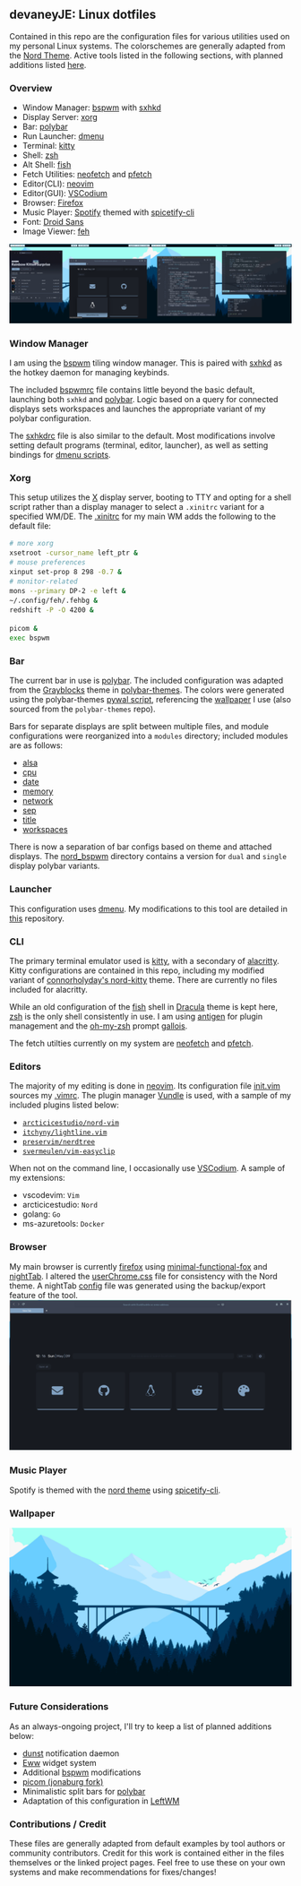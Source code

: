 ## devaneyJE: Linux dotfiles
Contained in this repo are the configuration files for various utilities used on my personal Linux systems. The colorschemes are generally adapted from the [Nord Theme](https://www.nordtheme.com/). Active tools listed in the following sections, with planned additions listed [here](#future-considerations).

### Overview

- Window Manager: [bspwm](#window-manager) with [sxhkd](#window-manager)
- Display Server: [xorg](#xorg)
- Bar: [polybar](#bar)
- Run Launcher: [dmenu](#launcher)
- Terminal: [kitty](#cli)
- Shell: [zsh](#cli)
- Alt Shell: [fish](#cli)
- Fetch Utilities: [neofetch](#cli) and [pfetch](#cli)
- Editor(CLI): [neovim](#editors)
- Editor(GUI): [VSCodium](#editors)
- Browser: [Firefox](#browser)
- Music Player: [Spotify](https://www.spotify.com/) themed with [spicetify-cli](#music-player)
- Font: [Droid Sans](https://fonts.adobe.com/fonts/droid-sans-mono)
- Image Viewer: [feh](#wallpaper)

![](images/scrots/desktop.png)


### Window Manager
I am using the [bspwm](https://github.com/baskerville/bspwm) tiling window manager. This is paired with [sxhkd](https://github.com/baskerville/sxhkd) as the hotkey daemon for managing keybinds.

The included [bspwmrc](/.config/bspwm/bspwmrc) file contains little beyond the basic default, launching both `sxhkd` and [polybar](#bar). Logic based on a query for connected displays sets workspaces and launches the appropriate variant of my polybar configuration.

The [sxhkdrc](/.config/sxhkd/sxhkdrc) file is also similar to the default. Most modifications involve setting default programs (terminal, editor, launcher), as well as setting bindings for [dmenu scripts](https://github.com/devaneyJE/dmenu/tree/main/dmscripts).


### Xorg
This setup utilizes the [X](https://www.x.org/wiki/) display server, booting to TTY and opting for a shell script rather than a display manager to select a `.xinitrc` variant for a specified WM/DE. The [.xinitrc](/.config/xorg/.xinitrc_bspwm) for my main WM adds the following to the default file:
```bash
# more xorg
xsetroot -cursor_name left_ptr &
# mouse preferences
xinput set-prop 8 298 -0.7 &
# monitor-related
mons --primary DP-2 -e left &
~/.config/feh/.fehbg &
redshift -P -O 4200 &

picom &
exec bspwm
```


### Bar
The current bar in use is [polybar](https://polybar.github.io/). The included configuration was adapted from the [Grayblocks](https://github.com/adi1090x/polybar-themes/tree/master/bitmap/grayblocks) theme in [polybar-themes](https://github.com/adi1090x/polybar-themes). The colors were generated using the polybar-themes [pywal script](https://github.com/adi1090x/polybar-themes/blob/master/bitmap/grayblocks/scripts/pywal.sh), referencing the [wallpaper](#wallpaper) I use (also sourced from the `polybar-themes` repo).

Bars for separate displays are split between multiple files, and module configurations were reorganized into a `modules` directory; included modules are as follows:
- [alsa](/.config/polybar/modules/alsa.ini)
- [cpu](/.config/polybar/modules/cpu.ini)
- [date](/.config/polybar/modules/date.ini)
- [memory](/.config/polybar/modules/memory.ini)
- [network](/.config/polybar/modules/network.ini)
- [sep](/.config/polybar/modules/sep.ini)
- [title](/.config/polybar/modules/title.ini)
- [workspaces](/.config/polybar/modules/workspaces.ini)

There is now a separation of bar configs based on theme and attached displays. The [nord_bspwm](/.config/polybar/nord_bspwm) directory contains a version for `dual` and `single` display polybar variants.


### Launcher
This configuration uses [dmenu](https://tools.suckless.org/dmenu/). My modifications to this tool are detailed in [this](https://github.com/devaneyJE/dmenu) repository.


### CLI
The primary terminal emulator used is [kitty](https://sw.kovidgoyal.net/kitty/), with a secondary of [alacritty](https://github.com/alacritty/alacritty). Kitty configurations are contained in this repo, including my modified variant of [connorholyday's nord-kitty](https://github.com/connorholyday/nord-kitty/blob/master/nord.conf) theme. There are currently no files included for alacritty.

While an old configuration of the [fish](/.config/fish) shell in [Dracula](https://draculatheme.com/) theme is kept here, [zsh](https://www.zsh.org/) is the only shell consistently in use. I am using [antigen](https://github.com/zsh-users/antigen) for plugin management and the [oh-my-zsh](https://ohmyz.sh/) prompt [gallois](https://github.com/ohmyzsh/ohmyzsh/wiki/Themes#gallois).

The fetch utilties currently on my system are [neofetch](/.config/neofetch/config.conf) and [pfetch](/.config/shell/pfetch.conf).


### Editors
The majority of my editing is done in [neovim](https://neovim.io/). Its configuration file [init.vim](/.config/nvim/init.vim) sources my [.vimrc](/.config/vim/.vimrc). The plugin manager [Vundle](https://github.com/VundleVim/Vundle.vim) is used, with a sample of my included plugins listed below:

- [`arcticicestudio/nord-vim`](https://github.com/arcticicestudio/nord-vim/blob/master/colors/nord.vim)
- [`itchyny/lightline.vim`](https://github.com/itchyny/lightline.vim)
- [`preservim/nerdtree`](https://github.com/preservim/nerdtree)
- [`svermeulen/vim-easyclip`](https://github.com/svermeulen/vim-easyclip)

When not on the command line, I occasionally use [VSCodium](https://vscodium.com/). A sample of my extensions:

- vscodevim: `Vim`
- arcticicestudio: `Nord`
- golang: `Go`
- ms-azuretools: `Docker`


### Browser
My main browser is currently [firefox](https://www.mozilla.org/en-US/firefox/new/) using [minimal-functional-fox]() and [nightTab](https://github.com/zombieFox/nightTab). I altered the [userChrome.css](/.config/mozilla/firefox/userChrome.css) file for consistency with the Nord theme. A nightTab [config](/.config/nightTab/nightTab_conf.json) file was generated using the backup/export feature of the tool.
![](/images/scrots/firefox_nightTab.png)


### Music Player
Spotify is themed with the [nord theme](https://github.com/morpheusthewhite/spicetify-themes/tree/master/Nord) using [spicetify-cli](https://github.com/khanhas/spicetify-cli).


### Wallpaper
![](/images/wallpapers/polybar-themes/bg_3.jpg)


### Future Considerations
As an always-ongoing project, I'll try to keep a list of planned additions below:

- [dunst](https://dunst-project.org/) notification daemon
- [Eww](https://github.com/elkowar/eww) widget system
- Additional [bspwm](#window-manager) modifications
- [picom (jonaburg fork)](https://github.com/jonaburg/picom)
- Minimalistic split bars for [polybar](#bar)
- Adaptation of this configuration in [LeftWM](http://leftwm.org/)


### Contributions / Credit
These files are generally adapted from default examples by tool authors or community contributors. Credit for this work is contained either in the files themselves or the linked project pages. Feel free to use these on your own systems and make recommendations for fixes/changes!
